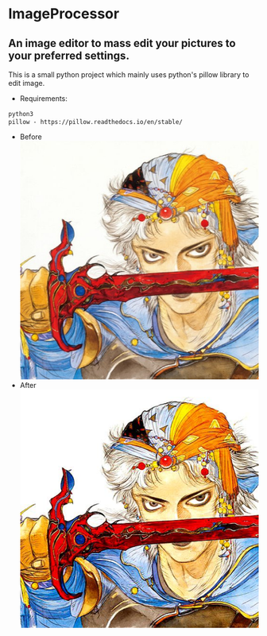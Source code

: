 # ImageProcessor

## An image editor to mass edit your pictures to your preferred settings.

This is a small python project which mainly uses python's pillow library to edit image.

* Requirements:
```
python3
pillow - https://pillow.readthedocs.io/en/stable/
```

* Before
![Before](https://github.com/RustedSwords/ImageProcessor/blob/main/imgs/ffii.jpeg?raw=true)
* After 
![After](https://github.com/RustedSwords/ImageProcessor/blob/main/editedImgs/ffii_edited.jpg?raw=true)
